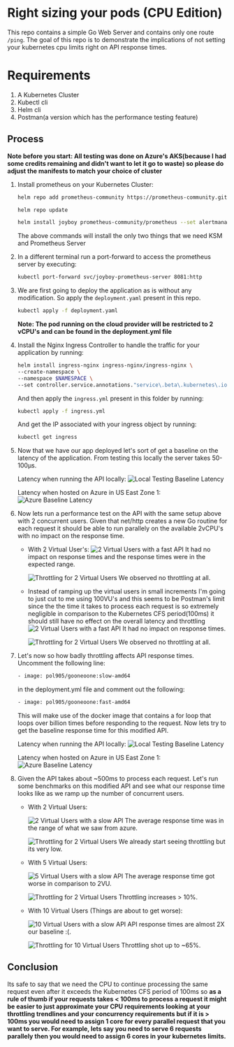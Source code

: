 # Right sizing your pods (CPU Edition)

This repo contains a simple Go Web Server and contains only one route `/ping`. The goal of this repo is to demonstrate the implications of not setting your kubernetes cpu limits right on API response times.

# Requirements
1. A Kubernetes Cluster
3. Kubectl cli
4. Helm cli
5. Postman(a version which has the performance testing feature)

## Process
**Note before you start: All testing was done on Azure's AKS(because I had some credits remaining and didn't want to let it go to waste) so please do adjust the manifests to match your choice of cluster**

1. Install prometheus on your Kubernetes Cluster:
    ```bash
    helm repo add prometheus-community https://prometheus-community.github.io/helm-charts

    helm repo update

    helm install joyboy prometheus-community/prometheus --set alertmanager.enabled=false --set prometheus-node-exporter.enabled=false --set prometheus-pushgateway.enabled=false
    ```
    The above commands will install the only two things that we need KSM and Prometheus Server

2. In a different terminal run a port-forward to access the prometheus server by executing:
    ```bash
    kubectl port-forward svc/joyboy-prometheus-server 8081:http
    ```
3. We are first going to deploy the application as is without any modification. So apply the `deployment.yaml` present in this repo.
    ```bash
    kubectl apply -f deployment.yaml
    ```

    **Note: The pod running on the cloud provider will be restricted to 2 vCPU's and can be found in the deployment.yml file**

4. Install the Nginx Ingress Controller to handle the traffic for your application by running:
    ```bash
    helm install ingress-nginx ingress-nginx/ingress-nginx \
    --create-namespace \
    --namespace $NAMESPACE \
    --set controller.service.annotations."service\.beta\.kubernetes\.io/azure-load-balancer-health-probe-request-path"=/healthz
    ```

    And then apply the `ingress.yml` present in this folder by running:
    ```bash
    kubectl apply -f ingress.yml
    ```
    And get the IP associated with your ingress object by running:
    ```bash
    kubectl get ingress
    ```

5. Now that we have our app deployed let's sort of get a baseline on the latency of the application. From testing this locally the server takes 50-100µs.

    Latency when running the API locally:
    ![Local Testing Baseline Latency](./images/base_local_latency.png)

    Latency when hosted on Azure in US East Zone 1:
    ![Azure Baseline Latency](./images/base_azure_latency.png)


6. Now lets run a performance test on the API with the same setup above with 2 concurrent users. Given that net/http creates a new Go routine for each request it should be able to run parallely on the available 2vCPU's with no impact on the response time.
    - With 2 Virtual User's:
        ![2 Virtual Users with a fast API](./images/no_op_2vu.png)
        It had no impact on response times and the response times were in the expected range.
        
        ![Throttling for 2 Virtual Users](./images/no_op_2vu_throttling.png)
        We observed no throttling at all.
    - Instead of ramping up the virtual users in small increments I'm going to just cut to me using 100VU's and this seems to be Postman's limit since the the time it takes to process each request is so extremely negligible in comparison to the Kubernetes CFS period(100ms) it should still have no effect on the overall latency and throttling
        ![2 Virtual Users with a fast API](./images/no_op_100vu.png)
        It had no impact on response times.
        
        ![Throttling for 2 Virtual Users](./images/no_op_100vu_throttling.png)
        We observed no throttling at all.

7. Let's now so how badly throttling affects API response times. Uncomment the following line:
    ```bash
    - image: pol905/gooneoone:slow-amd64 
    ```
    in the deployment.yml file and comment out the following:
    ```bash
    - image: pol905/gooneoone:fast-amd64 
    ```
    This will make use of the docker image that contains a for loop that loops over billion times before responding to the request. Now lets try to get the baseline response time for this modified API.

    Latency when running the API locally:
    ![Local Testing Baseline Latency](./images/base_local_modified_latency.png)

    Latency when hosted on Azure in US East Zone 1:
    ![Azure Baseline Latency](./images/base_azure_modified_latency.png)

8. Given the API takes about ~500ms to process each request. Let's run some benchmarks on this modified API and see what our response time looks like as we ramp up the number of concurrent users.
    - With 2 Virtual Users:
    
        ![2 Virtual Users with a slow API](./images/op_2vu.png)
        The average response time was in the range of what we saw from azure.

        ![Throttling for 2 Virtual Users](./images/op_2vu_throttling.png)
        We already start seeing throttling but its very low.

    - With 5 Virtual Users:

        ![5 Virtual Users with a slow API](./images/op_5vu.png)
        The average response time got worse in comparison to 2VU.

        ![Throttling for 2 Virtual Users](./images/op_5vu_throttling.png)
        Throttling increases > 10%.
    
    - With 10 Virtual Users (Things are about to get worse):

        ![10 Virtual Users with a slow API](./images/op_10vu.png)
        API response times are almost 2X our baseline :(.

        ![Throttling for 10 Virtual Users](./images/op_10vu_throttling.png)
        Throttling shot up to ~65%.


## Conclusion

Its safe to say that we need the CPU to continue processing the same request even after it exceeds the Kubernetes CFS period of 100ms so **as a rule of thumb if your requests takes < 100ms to process a request it might be easier to just approximate your CPU requirements looking at your throttling trendlines and your concurrency requirements but if it is > 100ms you would need to assign 1 core for every parallel request that you want to serve. For example, lets say you need to serve 6 requests parallely then you would need to assign 6 cores in your kubernetes limits.**


